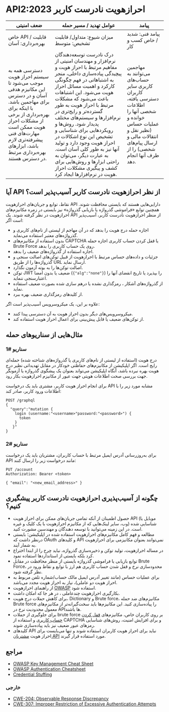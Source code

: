 # API2:2023 احرازهویت نادرست کاربر

| ضعف امنیتی | عوامل تهدید / مسیر حمله | پیامد |
|---------|--------------------|------------|
| خاص API / قابلیت بهره‌برداری: آسان |  میزان شیوع: متداول/ قابلیت تشخیص: متوسط              | پیامد فنی: شدید / خاص کسب و کار     |
|دسترسی همه به سیستم احراز هویت موجب می‌شود تا این مکانیزم هدفی آسان و در دسترس برای مهاجمین باشد. با اینکه برای بهره‌برداری از برخی از مشکلات احراز هویت ممکن است مهارت‌های فنی پیشرفته‌تری لازم باشد، ابزارهای بهره‌برداری مرتبط در دسترس هستند.|درک نادرست توسعه‌دهندگان نرم‌افزار و مهندسان امنیتی از مفاهیم مرتبط با احراز هویت و پیچیدگی پیاده‌سازی داخلی، منجر به اشتباهاتی در فهم چگونگی کارکرد و اهمیت مسائل احراز هویت می‌شود. این اشتباهات باعث می‌شود که مشکلات مرتبط با احراز هویت به طور گسترده‌تر و رایج‌تری در نرم‌افزارها و سیستم‌های مختلف پدیدار شود. روش‌ها و رویکردهایی برای شناسایی و تشخیص این نوع اشکالات در احراز هویت وجود دارد و تولید آنها نیز به طور کلی آسان است. به عبارت دیگر، می‌توان به راحتی ابزارها و روش‌هایی برای کشف و پیگیری مشکلات احراز هویت در نرم‌افزارها ایجاد کرد.|مهاجمین می‌توانند به حساب‌های کاربری سایر کاربران دسترسی یافته، اطلاعات شخصی آنها را خوانده و عملیات حساس (نظیر نقل و انتقالات مالی و ارسال پیام‌های شخصی) را از طرف آنها انجام دهد.|

## آیا API از نظر احرازهویت نادرست کاربر آسیب‌پذیر است؟

نقاط، توابع و جریان‌های احرازهویت API دارایی‌هایی هستند که بایستی محافظت شوند. همچنین توابع «فراموشی گذرواژه یا بازیابی گذرواژه» نیز بایستی در زمره مکانیزم‌های احرازهویت در نظر گرفته شوند.
یک API از منظر احرازهویت نادرست کاربر، آسیب‌پذیر است اگر:
-	اجازه حمله درج هویت را بدهد که در آن مهاجم از لیستی از نام‌های کاربری و گذرواژه‌های معتبر استفاده می‌نماید.
-	بدون استفاده از مکانیزم‌های CAPTCHA یا قفل کردن حساب کاربری  اجازه حمله Brute Force روی یک حساب کاربری را بدهد.
-	اجازه استفاده از گذرواژه‌های ضعیف را بدهد.
-	جزئیات و داده‌های حساس مرتبط با احرازهویت از قبیل توکن‌های اصالت سنجی و گذرواژه‌ها را از طریق URL ارسال نماید.
-	اصالت توکن‌ها را به بوته آزمون نگذارد.
-	توکن‌ JWT ضعیف یا بدون امضا (`{"alg":"none"}`) را بپذیرد یا تاریخ انقضای آنها را اعتبارسنجی ننماید.
-	از گذرواژه‌های آشکار ، رمزگذاری نشده یا درهم سازی شده بصورت ضعیف  استفاده نماید.
-	از کلیدهای رمزگذاری ضعیف بهره ببرد.

علاوه بر این، یک میکروسرویس آسیب‌پذیر است اگر:
-	میکروسرویس‌های دیگر بدون احراز هویت به آن دسترسی پیدا کنند.
-	از توکن‌های ضعیف یا قابل پیش‌بینی برای اعمال احراز هویت استفاده کند.

## مثال‌هایی از سناریوهای حمله

### سناریو #1

درج هویت (استفاده از لیستی از نام‌های کاربری یا گذرواژه‌های شناخته شده) حمله‌ای رایج است. اگر اپلیکیشن از مکانیزم‌های حفاظتی خودکار در مقابل تهدیداتی نظیر درج هویت بهره نبرده باشد، آنگاه اپلیکیشن می‌تواند بعنوان یک پیشگوی گذرواژه یا آزمونگر جهت بررسی صحت اطلاعات هویتی جهت عبور از مکانیزم احرازهویت بکار رود.

برای انجام احراز هویت کاربر، مشتری باید یک درخواست API مشابه مورد زیر را با اطلاعات ورود کاربر، صادر کند:

```
POST /graphql
{
  "query":"mutation {
    login (username:"<username>"password:"<password>") {
      token
    }
   }"
}
```

### سناریو #2

برای به‌روزرسانی آدرس ایمیل مرتبط با حساب کاربران، مشتریان باید یک درخواست API مانند درخواست زیر را ارسال کنند:

```
PUT /account
Authorization: Bearer <token>

{ "email": "<new_email_address>" }
```

## چگونه از ‌آسیب‌پذیری احرازهویت نادرست کاربر پیشگیری کنیم؟

- 	حصول اطمینان از آنکه تمامی جریان‌های ممکن برای احراز هویت API (موبایل یا وب، سایر لینک‌هایی که از مکانیزم احرازهویت با یک کلیک و غیره) شناسایی شده است. در این زمینه می‌توانید با توسعه دهندگان و مهندسین مشورت کنید.
-	مطالعه و فهم کامل مکانیزم‌های احرازهویت استفاده شده در اپلیکیشن؛ بایستی درنظر داشت که OAuth و کلیدهای API نمی‌توانند بعنوان مکانیزمی برای احرازهویت به شمار آیند.
-	در مساله احرازهویت، تولید توکن و ذخیره‌سازی گذرواژه، نباید چرخ را از ابتدا اختراع کرد بلکه بایستی از استانداردها استفاده نمود.
-	توابع بازیابی یا فراموشی گذرواژه بایستی از منظر محافظت در مقابل Brute Force، محدودسازی نرخ و قفل شدن حساب کاربری هم ارز با توابع و نقاط ورود  در نظر گرفته شود.
-	برای عملیات‌ حساس (مانند تغییر آدرس ایمیل مالک حساب/شماره تلفن مربوط به احراز هویت دو عاملی)، نیاز به احراز هویت مجدد می‌باشد.
-	 از راهنمای احرازهویت [OWASP][1] استفاده شود.
-	بکارگیری احرازهویت چندعاملی ، در هر جا که امکان داشت.
-	برای کاهش حملات درج هویت، Dictionary و Brute force، مکانیزم‌های ضد حمله Brute force را پیاده‌سازی کنید. این مکانیزم‌ها باید سخت‌گیرانه‌تر از مکانیزم‌های معمول محدودیت نرخ در APIها باشند.
-	برای جلوگیری از حملات brute force بر روی کاربران خاص، مکانیزم‌های [قفل کردن حساب کاربری][2] و استفاده از CAPTCHA و برای افزایش امنیت، روش‌های شناسایی رمزهای عبور ضعیف نیز باید پیاده‌سازی شوند.
- کلید‌های API نباید برای احراز هویت کاربران استفاده شوند و تنها می‌بایست برای احراز هویت [مشتریان API][3] مورد استفاده قرار گیرند.

## مراجع

- [OWASP Key Management Cheat Sheet][1]
- [OWASP Authentication Cheatsheet][4]
- [Credential Stuffing][5]

### خارجی

- [CWE-204: Observable Response Discrepancy][6]
- [CWE-307: Improper Restriction of Excessive Authentication Attempts][7]

[1]: https://cheatsheetseries.owasp.org/cheatsheets/Authentication_Cheat_Sheet.html
[2]: https://owasp.org/www-project-web-security-testing-guide/latest/4-Web_Application_Security_Testing/04-Authentication_Testing/03-Testing_for_Weak_Lock_Out_Mechanism(OTG-AUTHN-003)
[3]: https://cloud.google.com/endpoints/docs/openapi/when-why-api-key
[4]: https://cheatsheetseries.owasp.org/cheatsheets/Key_Management_Cheat_Sheet.html
[5]: https://owasp.org/www-community/attacks/Credential_stuffing
[6]: https://cwe.mitre.org/data/definitions/204.html
[7]: https://cwe.mitre.org/data/definitions/307.html